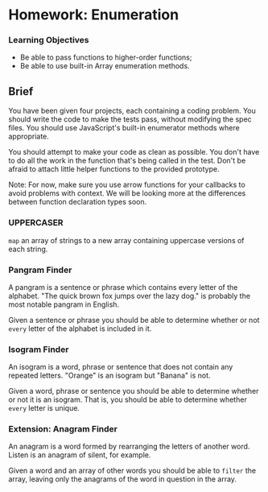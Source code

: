 # Homework: Enumeration

### Learning Objectives

- Be able to pass functions to higher-order functions;
- Be able to use built-in Array enumeration methods.

## Brief

You have been given four projects, each containing a coding problem. You should write the code to make the tests pass, without modifying the spec files. You should use JavaScript's built-in enumerator methods where appropriate.

You should attempt to make your code as clean as possible. You don't have to do all the work in the function that's being called in the test. Don't be afraid to attach little helper functions to the provided prototype.

Note: For now, make sure you use arrow functions for your callbacks to avoid problems with context. We will be looking more at the differences between function declaration types soon.

### UPPERCASER
```map``` an array of strings to a new array containing uppercase versions of each string.

### Pangram Finder
A pangram is a sentence or phrase which contains every letter of the alphabet. "The quick brown fox jumps over the lazy dog." is probably the most notable pangram in English.

Given a sentence or phrase you should be able to determine whether or not ```every``` letter of the alphabet is included in it.

### Isogram Finder
An isogram is a word, phrase or sentence that does not contain any repeated letters. "Orange" is an isogram but "Banana" is not.

Given a word, phrase or sentence you should be able to determine whether or not it is an isogram. That is, you should be able to determine whether ```every``` letter is unique.

### Extension: Anagram Finder
An anagram is a word formed by rearranging the letters of another word. Listen is an anagram of silent, for example.

Given a word and an array of other words you should be able to ```filter``` the array, leaving only the anagrams of the word in question in the array.
